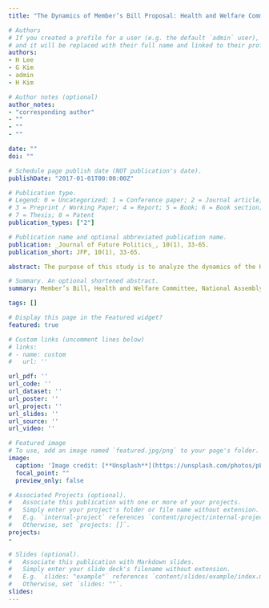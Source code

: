 ```yaml
---
title: "The Dynamics of Member’s Bill Proposal: Health and Welfare Committee of the 20th National Assembly"

# Authors
# If you created a profile for a user (e.g. the default `admin` user), write the username (folder name) here 
# and it will be replaced with their full name and linked to their profile.
authors:
- H Lee
- G Kim
- admin
- H Kim

# Author notes (optional)
author_notes:
- "corresponding author"
- ""
- ""
- ""

date: ""
doi: ""

# Schedule page publish date (NOT publication's date).
publishDate: "2017-01-01T00:00:00Z"

# Publication type.
# Legend: 0 = Uncategorized; 1 = Conference paper; 2 = Journal article;
# 3 = Preprint / Working Paper; 4 = Report; 5 = Book; 6 = Book section;
# 7 = Thesis; 8 = Patent
publication_types: ["2"]

# Publication name and optional abbreviated publication name.
publication: _Journal of Future Politics_, 10(1), 33-65.
publication_short: JFP, 10(1), 33-65.

abstract: The purpose of this study is to analyze the dynamics of the Health and Welfare Committee’s legislative motion, which has shown a rapid increase in recent years. Most previous studies on the issue have argued that the lawmakers were mainly proposing the legislation that maximized the probability of being re-elected. However this type of aggregated analysis has limitations when it comes to explaining an increase in the individual standing committees’ legislative proposals. Therefore, the purpose of this study is to analyze the motives of and a background behind the increase in parliamentary legislation hidden in the aggregate data. During the first half of the 20th National Assembly, this research was designed to analyze the current status of the proposals by party, constituency/ proportional, seniority, gender and expand the scope of bill proposals study to the level of issues, the scale of budgets, and the timing of presidential election that could not be addressed in advance by research based on the aggregate data. The results of this study suggest that the group that led legislation related to the health and welfare issues was mainly composed of the female lawmakers and proportional representatives. Policy conflicts and competition between the progressive and conservative parties have had a significant impact on the increase in the number of legislative bills. In addition, the larger the size of the budget, the more active the proposal of the bill was. Finally, election pledges did not directly affect the number of legislative proposals, but there were differences in the scope of legislative proposals before and after the 19th Presidential election when the change of government took place.

# Summary. An optional shortened abstract.
summary: Member’s Bill, Health and Welfare Committee, National Assembly, Selective Welfare, Universal Welfare

tags: []

# Display this page in the Featured widget?
featured: true

# Custom links (uncomment lines below)
# links: 
# - name: custom
#   url: ''

url_pdf: ''
url_code: ''
url_dataset: ''
url_poster: ''
url_project: ''
url_slides: ''
url_source: ''
url_video: ''

# Featured image
# To use, add an image named `featured.jpg/png` to your page's folder. 
image:
  caption: 'Image credit: [**Unsplash**](https://unsplash.com/photos/pLCdAaMFLTE)'
  focal_point: ""
  preview_only: false

# Associated Projects (optional).
#   Associate this publication with one or more of your projects.
#   Simply enter your project's folder or file name without extension.
#   E.g. `internal-project` references `content/project/internal-project/index.md`.
#   Otherwise, set `projects: []`.
projects:
- 

# Slides (optional).
#   Associate this publication with Markdown slides.
#   Simply enter your slide deck's filename without extension.
#   E.g. `slides: "example"` references `content/slides/example/index.md`.
#   Otherwise, set `slides: ""`.
slides: 
---
```


<!-- {{% callout note %}}
Click the *Cite* button above to demo the feature to enable visitors to import publication metadata into their reference management software.
{{% /callout %}}

{{% callout note %}}
Create your slides in Markdown - click the *Slides* button to check out the example.
{{% /callout %}}

Supplementary notes can be added here, including [code, math, and images](https://wowchemy.com/docs/writing-markdown-latex/). -->
